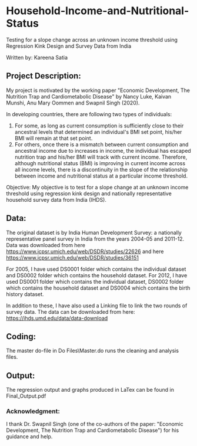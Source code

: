 # Household-Income-and-Nutritional-Status
Testing for a slope change across an unknown income threshold using Regression Kink Design and Survey Data from India 

Written by: Kareena Satia

## Project Description: 
My project is motivated by the working paper "Economic Development, The Nutrition Trap and Cardiometabolic Disease" by Nancy Luke, Kaivan Munshi, Anu Mary Oommen and Swapnil Singh (2020).

In developing countries, there are following two types of individuals:
1. For some, as long as current consumption is sufficiently close to their ancestral levels that determined an individual's BMI set point, his/her BMI will remain at that set point.
2. For others, once there is a mismatch between current consumption and ancestral income due to increases in income, the individual has escaped nutrition trap and his/her BMI will track with current income.
Therefore, although nutritional status (BMI) is improving in current income across all income levels, there is a discontinuity in the slope of the relationship between income and nutritional status at a particular income threshold.

Objective: My objective is to test for a slope change at an unknown income threshold using regression kink design and nationally representative household survey data from India (IHDS).

## Data:
The original dataset is by India Human Development Survey: a nationally representative panel survey in India from the years 2004-05 and 2011-12. Data was downloaded from here https://www.icpsr.umich.edu/web/DSDR/studies/22626 and here https://www.icpsr.umich.edu/web/DSDR/studies/36151

For 2005, I have used DS0001 folder which contains the individual dataset and DS0002 folder which contains the household dataset. 
For 2012, I have used DS0001 folder which contains the individual dataset, DS0002 folder which contains the household dataset and DS0004 which contains the birth history dataset. 

In addition to these, I have also used a Linking file to link the two rounds of survey data. The data can be downloaded from here: https://ihds.umd.edu/data/data-download

## Coding:
The master do-file in Do Files\Master.do runs the cleaning and analysis files.

## Output:
The regression output and graphs produced in LaTex can be found in Final_Output.pdf




### Acknowledgment: 

I thank Dr. Swapnil Singh (one of the co-authors of the paper: "Economic Development, The Nutrition
Trap and Cardiometabolic Disease") for his guidance and help.
